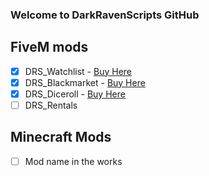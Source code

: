 ### Welcome to DarkRavenScripts GitHub

## FiveM mods
- [X] DRS_Watchlist - [Buy Here](https://darkraven-scripts.tebex.io/package/player-watchlist)
- [X] DRS_Blackmarket - [Buy Here](https://darkraven-scripts.tebex.io/package/Blackmarket)
- [X] DRS_Diceroll - [Buy Here](https://darkraven-scripts.tebex.io/package/diceroll)
- [ ] DRS_Rentals

## Minecraft Mods
- [ ] Mod name in the works
